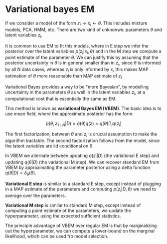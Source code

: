 # Variational bayes EM

If we consider a model of the form $z_i \rightarrow x_i \leftarrow \theta$. This includes mixture models, PCA, HMM, etc. There are two kind of unknonws: parameters $\theta$ and latent variables $z_i$. 

It is common to use EM to fit this models, where in E step we infer the posterior over the latent variables $p(z_i| x_i, \theta)$ and in the M step we compute a point estimate of the parameter $\theta$. We can justify this by assuming that the posterior uncertainty in $\theta$ is in general smaller than in $z_i$, since $\theta$ is informed by all N data cases, whereas $z_i$ is only informed by $x$, this makes MAP estimation of $\theta$ more reasonable than MAP estimate of $z_i$

Variational Bayes provides a way to be "more Bayesian", by modelling uncertainty in the parameters $\theta$ as well in the latent variables $z_i$, at a computational cost that is essentially the same as EM.

This method is known as **variational Bayes EM (VBEM)**. The basic idea is to use mean field, where the approximate posterior has the form:

$$p(\theta, z_{1:N}|D)  \approx q(\theta) q(z) = q(\theta) \prod_i q(z_i)$$

The first factorization, between $\theta$ and $z_i$ is crucial assumption to make the algorithm tractable. The second factorization follows from the model, since the latent variables are iid conditional on $\theta$. 

In VBEM we alternate between updating $q(z_i|D)$ (the variational E step) and updating $q(\theta|D)$ (the variational M step). We can recover standard EM from VBEM by approximating the parameter posterior using a delta function $q(\theta|D) = \delta_{\hat{\theta}}(\theta)$.

**Variational E step** is similar to a standard E step, except instead of plugging in a MAP estimate of the parameters and computing $p(z_i|D,\theta)$ we need to average over the parameters. 

**Variational M step** is similar to standard M step, except instead of computing a point estimate of the parameters, we update the hyperparameter, using the expected sufficient statistics. 

The principle advantage of VBEM over regular EM is that by marginalizing out the hyperparameter, we can compute a lower-bound on the marginal likelihood, which can be used fro model selection. 
